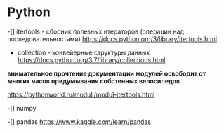 # Python


-[] itertools - сборник полезных итераторов (операции над последовательностями) https://docs.python.org/3/library/itertools.html

- collection - конвейерные структуры данных  https://docs.python.org/3.7/library/collections.html

**внимательное прочтение документации модулей освободит от многих часов придумывания собстенных велосипедов**

https://pythonworld.ru/moduli/modul-itertools.html


-[] numpy

-[] pandas https://www.kaggle.com/learn/pandas

